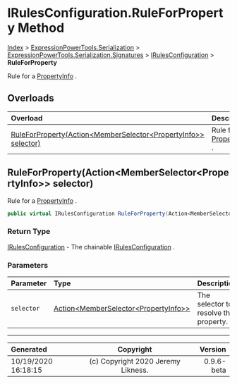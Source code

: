 ﻿# IRulesConfiguration.RuleForProperty Method

[Index](../index.md) > [ExpressionPowerTools.Serialization](ExpressionPowerTools.Serialization.a.md) > [ExpressionPowerTools.Serialization.Signatures](ExpressionPowerTools.Serialization.Signatures.n.md) > [IRulesConfiguration](ExpressionPowerTools.Serialization.Signatures.IRulesConfiguration.i.md) > **RuleForProperty**

Rule for a [PropertyInfo](https://docs.microsoft.com/dotnet/api/system.reflection.propertyinfo) .

## Overloads

| Overload | Description |
| :-- | :-- |
| [RuleForProperty(Action&lt;MemberSelector&lt;PropertyInfo>> selector)](#ruleforpropertyactionmemberselectorpropertyinfo-selector) | Rule for a [PropertyInfo](https://docs.microsoft.com/dotnet/api/system.reflection.propertyinfo) . |
## RuleForProperty(Action&lt;MemberSelector&lt;PropertyInfo>> selector)

Rule for a [PropertyInfo](https://docs.microsoft.com/dotnet/api/system.reflection.propertyinfo) .

```csharp
public virtual IRulesConfiguration RuleForProperty(Action<MemberSelector<PropertyInfo>> selector)
```

### Return Type

 [IRulesConfiguration](ExpressionPowerTools.Serialization.Signatures.IRulesConfiguration.i.md)  - The chainable [IRulesConfiguration](ExpressionPowerTools.Serialization.Signatures.IRulesConfiguration.i.md) .

### Parameters

| Parameter | Type | Description |
| :-- | :-- | :-- |
| `selector` | [Action&lt;MemberSelector&lt;PropertyInfo>>](https://docs.microsoft.com/dotnet/api/system.action-1) | The selector to resolve the property. |



---

| Generated | Copyright | Version |
| :-- | :-: | --: |
| 10/19/2020 16:18:15 | (c) Copyright 2020 Jeremy Likness. | 0.9.6-beta |
